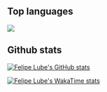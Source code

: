 ## Top languages
<a href="https://wakatime.com"><img src="https://wakatime.com/share/@felipelube/2e6ee6d7-604e-4e21-9e85-e1513dca32b7.png" /></a>

## Github stats
[![Felipe Lube's GitHub stats](https://github-readme-stats-kappa-one-59.vercel.app/api?username=felipelube&theme=tokyonight&show_icons=true&show=reviews,discussions_started,discussions_answered,prs_merged,prs_merged_percentage)](https://github.com/felipelube/github-readme-stats)

[![Felipe Lube's WakaTime stats](https://github-readme-stats-kappa-one-59.vercel.app/api/wakatime?username=felipelube)](https://github.com/felipelube/github-readme-stats)
